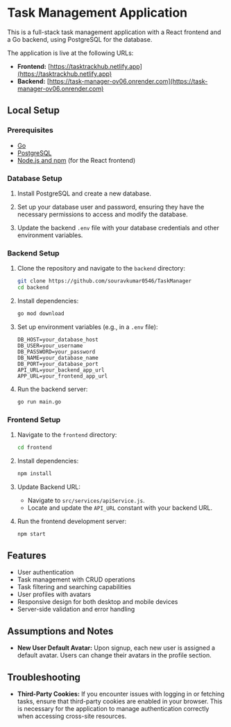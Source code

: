 # Task Management Application

This is a full-stack task management application with a React frontend and a Go backend, using PostgreSQL for the database.

The application is live at the following URLs:

- **Frontend:** [https://tasktrackhub.netlify.app](https://tasktrackhub.netlify.app)
- **Backend:** [https://task-manager-ov06.onrender.com](https://task-manager-ov06.onrender.com)

## Local Setup
  
### Prerequisites

- [Go](https://golang.org/doc/install)
- [PostgreSQL](https://www.postgresql.org/download/)
- [Node.js and npm](https://nodejs.org/en/download/) (for the React frontend)

### Database Setup

1. Install PostgreSQL and create a new database.

2. Set up your database user and password, ensuring they have the necessary permissions to access and modify the database.

3. Update the backend `.env` file with your database credentials and other environment variables.

### Backend Setup

1. Clone the repository and navigate to the `backend` directory:

    ```bash
    git clone https://github.com/souravkumar0546/TaskManager
    cd backend
    ```

2. Install dependencies:

    ```bash
    go mod download
    ```

3. Set up environment variables (e.g., in a `.env` file):

    ```env
    DB_HOST=your_database_host
    DB_USER=your_username
    DB_PASSWORD=your_password
    DB_NAME=your_database_name
    DB_PORT=your_database_port
    API_URL=your_backend_app_url
    APP_URL=your_frontend_app_url
    ```


4. Run the backend server:

    ```bash
    go run main.go
    ```

### Frontend Setup

1. Navigate to the `frontend` directory:

    ```bash
    cd frontend
    ```

2. Install dependencies:

    ```bash
    npm install
    ```

3. Update Backend URL:
    - Navigate to `src/services/apiService.js`.
    - Locate and update the `API_URL` constant with your backend URL.

4. Run the frontend development server:

    ```bash
    npm start
    ```

## Features

- User authentication
- Task management with CRUD operations
- Task filtering and searching capabilities
- User profiles with avatars
- Responsive design for both desktop and mobile devices
- Server-side validation and error handling

## Assumptions and Notes

- **New User Default Avatar:** Upon signup, each new user is assigned a default avatar. Users can change their avatars in the profile section.

## Troubleshooting

- **Third-Party Cookies:** If you encounter issues with logging in or fetching tasks, ensure that third-party cookies are enabled in your browser. This is necessary for the application to manage authentication correctly when accessing cross-site resources.

